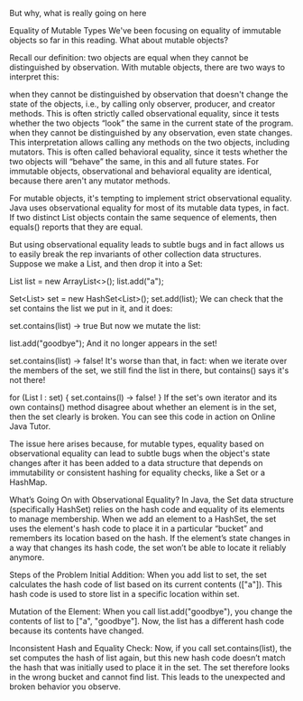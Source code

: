 But why, what is really going on here 

Equality of Mutable Types
We've been focusing on equality of immutable objects so far in this reading. What about mutable objects?

Recall our definition: two objects are equal when they cannot be distinguished by observation. With mutable objects, there are two ways to interpret this:

when they cannot be distinguished by observation that doesn't change the state of the objects, i.e., by calling only observer, producer, and creator methods. This is often strictly called observational equality, since it tests whether the two objects “look” the same in the current state of the program.
when they cannot be distinguished by any observation, even state changes. This interpretation allows calling any methods on the two objects, including mutators. This is often called behavioral equality, since it tests whether the two objects will “behave” the same, in this and all future states.
For immutable objects, observational and behavioral equality are identical, because there aren't any mutator methods.

For mutable objects, it's tempting to implement strict observational equality. Java uses observational equality for most of its mutable data types, in fact. If two distinct List objects contain the same sequence of elements, then equals() reports that they are equal.

But using observational equality leads to subtle bugs and in fact allows us to easily break the rep invariants of other collection data structures. Suppose we make a List, and then drop it into a Set:

List<String> list = new ArrayList<>();
list.add("a");

Set<List<String>> set = new HashSet<List<String>>();
set.add(list);
We can check that the set contains the list we put in it, and it does:

set.contains(list) → true
But now we mutate the list:

list.add("goodbye");
And it no longer appears in the set!

set.contains(list) → false!
It's worse than that, in fact: when we iterate over the members of the set, we still find the list in there, but contains() says it's not there!

for (List<String> l : set) { 
    set.contains(l) → false! 
}
If the set's own iterator and its own contains() method disagree about whether an element is in the set, then the set clearly is broken. You can see this code in action on Online Java Tutor.


The issue here arises because, for mutable types, equality based on observational equality can lead to subtle bugs when the object's state changes after it has been added to a data structure that depends on immutability or consistent hashing for equality checks, like a Set or a HashMap.

What’s Going On with Observational Equality?
In Java, the Set data structure (specifically HashSet) relies on the hash code and equality of its elements to manage membership. When we add an element to a HashSet, the set uses the element's hash code to place it in a particular “bucket” and remembers its location based on the hash. If the element’s state changes in a way that changes its hash code, the set won’t be able to locate it reliably anymore.

Steps of the Problem
Initial Addition: When you add list to set, the set calculates the hash code of list based on its current contents (["a"]). This hash code is used to store list in a specific location within set.

Mutation of the Element: When you call list.add("goodbye"), you change the contents of list to ["a", "goodbye"]. Now, the list has a different hash code because its contents have changed.

Inconsistent Hash and Equality Check: Now, if you call set.contains(list), the set computes the hash of list again, but this new hash code doesn’t match the hash that was initially used to place it in the set. The set therefore looks in the wrong bucket and cannot find list. This leads to the unexpected and broken behavior you observe.


